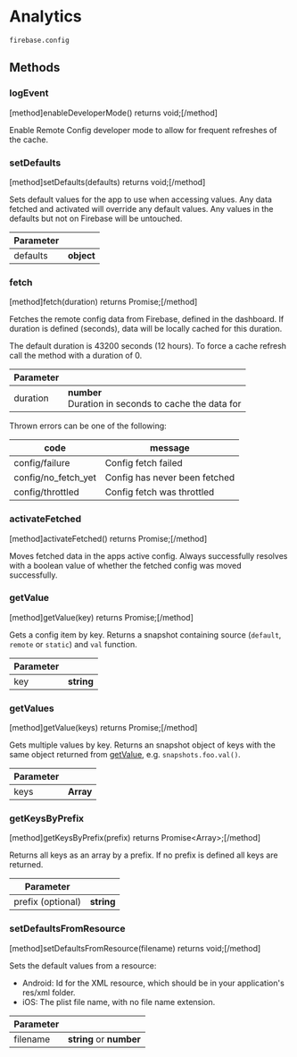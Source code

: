 # Analytics

```
firebase.config
```

## Methods

### logEvent
[method]enableDeveloperMode() returns void;[/method]

Enable Remote Config developer mode to allow for frequent refreshes of the cache.

### setDefaults
[method]setDefaults(defaults) returns void;[/method]

Sets default values for the app to use when accessing values. Any data fetched and activated will override any default values. Any values in the defaults but not on Firebase will be untouched.

| Parameter |         |
| --------- | ------- |
| defaults   | **object**  |

### fetch
[method]fetch(duration) returns Promise<void>;[/method]

Fetches the remote config data from Firebase, defined in the dashboard. If duration is defined (seconds), data will be locally cached for this duration.

The default duration is 43200 seconds (12 hours). To force a cache refresh call the method with a duration of 0.

| Parameter |         |
| --------- | ------- |
| duration   | **number** <br /> Duration in seconds to cache the data for |

Thrown errors can be one of the following:

| code | message        |
| --------- | ------- |
| config/failure   | Config fetch failed |
| config/no_fetch_yet   | Config has never been fetched |
| config/throttled   | Config fetch was throttled |

### activateFetched
[method]activateFetched() returns Promise<success>;[/method]

Moves fetched data in the apps active config. Always successfully resolves with a boolean value of whether the fetched config was moved successfully.

### getValue
[method]getValue(key) returns Promise<snapshot>;[/method]

Gets a config item by key. Returns a snapshot containing source (`default`, `remote` or `static`) and `val` function.

| Parameter |         |
| --------- | ------- |
| key   | **string** |

### getValues
[method]getValue(keys) returns Promise<snapshots>;[/method]

Gets multiple values by key. Returns an snapshot object of keys with the same object returned from [getValue](#getValue), e.g. `snapshots.foo.val()`.

| Parameter |         |
| --------- | ------- |
| keys   | **Array<string>** |

### getKeysByPrefix
[method]getKeysByPrefix(prefix) returns Promise<Array<string>>;[/method]

Returns all keys as an array by a prefix. If no prefix is defined all keys are returned.

| Parameter |         |
| --------- | ------- |
| prefix (optional)   | **string** |

### setDefaultsFromResource
[method]setDefaultsFromResource(filename) returns void;[/method]

Sets the default values from a resource:

- Android: Id for the XML resource, which should be in your application's res/xml folder.
- iOS: The plist file name, with no file name extension.

| Parameter |         |
| --------- | ------- |
| filename  | **string** or **number** |
